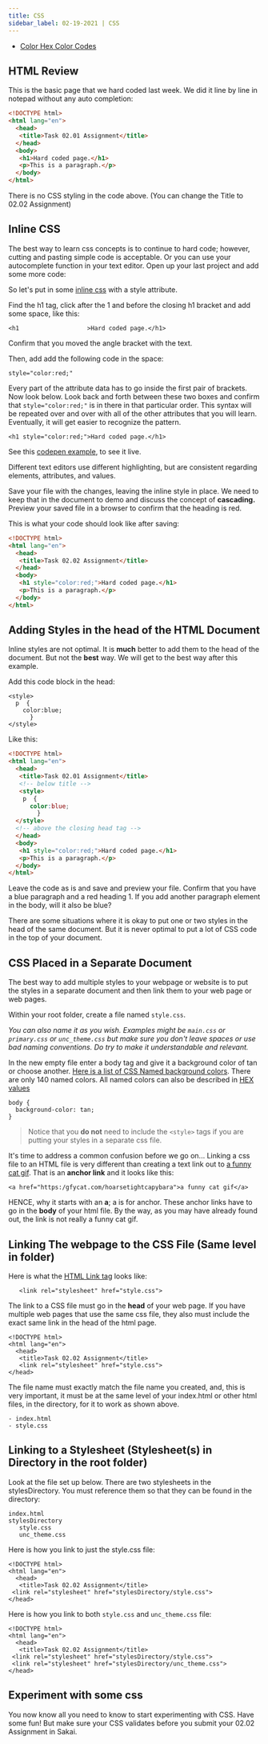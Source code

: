 ```yaml
---
title: CSS
sidebar_label: 02-19-2021 | CSS
---
```


* [Color Hex Color Codes](https://www.color-hex.com/)

## HTML Review

This is the basic page that we hard coded last week. We did it line by line in notepad without any auto completion:

```html
<!DOCTYPE html>
<html lang="en">
  <head>
   <title>Task 02.01 Assignment</title>
  </head>
  <body>
   <h1>Hard coded page.</h1>
   <p>This is a paragraph.</p>
  </body>
</html>
```
There is no CSS styling in the code above. (You can change the Title to 02.02 Assignment)

## Inline CSS

The best way to learn css concepts is to continue to hard code; however, cutting and pasting simple code is acceptable. Or you can use your autocomplete function in your text editor. Open up your last project and add some more code:

So let's put in some [inline css](https://codepen.io/lblakej/pen/RwajaEZ) with a style attribute.

Find the h1 tag, click after the 1 and before the closing h1 bracket and add some space, like this:

```             
<h1                   >Hard coded page.</h1>
```
Confirm that you moved the angle bracket with the text.

Then, add add the following code in the space:

```
style="color:red;"
```

Every part of the attribute data has to go inside the first pair of brackets. Now look below. Look back and forth between these two boxes and confirm that ```style="color:red;"``` is in there in that particular order. This syntax will be repeated over and over with all of the other attributes that you will learn. Eventually, it will get easier to recognize the pattern.

```          
<h1 style="color:red;">Hard coded page.</h1>
```


See this [codepen example](https://codepen.io/lblakej/pen/RwajaEZ), to see it live.

Different text editors use different highlighting, but are consistent regarding elements, attributes, and values.

Save your file with the changes, leaving the inline style in place. We need to keep that in the document to demo and discuss the concept of **cascading.** Preview your saved file in a browser to confirm that the heading is red.

This is what your code should look like after saving:

```html
<!DOCTYPE html>
<html lang="en">
  <head>
   <title>Task 02.02 Assignment</title>
  </head>
  <body>
   <h1 style="color:red;">Hard coded page.</h1>
   <p>This is a paragraph.</p>
  </body>
</html>
```

## Adding Styles in the head of the HTML Document

Inline styles are not optimal. It is **much** better to add them to the head of the document. But not the **best** way. We will get to the best way after this example.

Add this code block in the head:

```
<style>
  p  {
    color:blue;
      }
</style>
```
Like this:

```html
<!DOCTYPE html>
<html lang="en">
  <head>
   <title>Task 02.01 Assignment</title>
   <!-- below title -->
   <style>
    p  {
      color:blue;
        }
  </style>
  <!-- above the closing head tag -->
  </head>
  <body>
   <h1 style="color:red;">Hard coded page.</h1>
   <p>This is a paragraph.</p>
  </body>
</html>
```

Leave the code as is and save and preview your file. Confirm that you have a blue paragraph and a red heading 1. If you add another paragraph element in the body, will it also be blue?

There are some situations where it is okay to put one or two styles in the head of the same document. But it is never optimal to put a lot of CSS code in the top of your document.

## CSS Placed in a Separate Document
The best way to add multiple styles to your webpage or website is to put the styles in a separate document and then link them to your web page or web pages.

Within your root folder, create a file named  ```style.css```.

*You can also name it as you wish. Examples might be ```main.css``` or ```primary.css``` or ```unc_theme.css``` but make sure you don't leave spaces or use bad naming conventions. Do try to make it understandable and relevant.*

In the new empty file enter a body tag and give it a background color of tan or choose another. [Here is a list of CSS Named background colors](https://www.w3schools.com/colors/colors_names.asp). There are only 140 named colors. All named colors can also be described in [HEX values](https://www.w3schools.com/colors/colors_hexadecimal.asp)

```
body {
  background-color: tan;
}
```
> Notice that you **do not** need to include the ```<style>``` tags if you are putting your styles in a separate css file.

It's time to address a common confusion before we go on... Linking a css file to an HTML file is very different than creating a text link out to [a funny cat gif](https://gfycat.com/hoarsetightcapybara). That is an **anchor link** and it looks like this:

```
<a href="https:/gfycat.com/hoarsetightcapybara">a funny cat gif</a>
```

HENCE, why it starts with an **a**; a is for anchor. These anchor links have to go in the **body** of your html file. By the way, as you may have already found out, the link is not really a funny cat gif.

## Linking The webpage to the CSS File (Same level in folder)
Here is what the [HTML Link tag](https://www.w3schools.com/tags/tag_link.asp) looks like:

```
   <link rel="stylesheet" href="style.css">
```

The link to a CSS file must go in the **head** of your web page. If you have multiple web pages that use the same css file, they also must include the exact same link in the head of the html page.

```
<!DOCTYPE html>
<html lang="en">
  <head>
   <title>Task 02.02 Assignment</title>    
   <link rel="stylesheet" href="style.css">
</head>
```

The file name must exactly match the file name you created, and, this is very important, it must be at the same level of your index.html or other html files, in the directory, for it to work as shown above.

```
- index.html
- style.css
```

## Linking to a Stylesheet (Stylesheet(s) in Directory in the root folder)

Look at the file set up below. There are two stylesheets in the stylesDirectory. You must reference them so that they can be found in the directory:

```
index.html
stylesDirectory
   style.css
   unc_theme.css
```
Here is how you link to just the style.css file:

```
<!DOCTYPE html>
<html lang="en">
  <head>
   <title>Task 02.02 Assignment</title>    
 <link rel="stylesheet" href="stylesDirectory/style.css">
</head>
```

Here is how you link to both ```style.css``` and ```unc_theme.css``` file:

```
<!DOCTYPE html>
<html lang="en">
  <head>
   <title>Task 02.02 Assignment</title>    
 <link rel="stylesheet" href="stylesDirectory/style.css">
 <link rel="stylesheet" href="stylesDirectory/unc_theme.css">
</head>
```

## Experiment with some css

You now know all you need to know to start experimenting with CSS. Have some fun! But make sure your CSS validates before you submit your 02.02 Assignment in Sakai.
